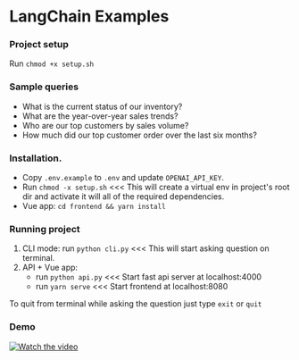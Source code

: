 # LangChain Examples

### Project setup
Run `chmod +x setup.sh`


### Sample queries
- What is the current status of our inventory?
- What are the year-over-year sales trends?
- Who are our top customers by sales volume?
- How much did our top customer order over the last six months?


### Installation.
- Copy `.env.example` to `.env` and update `OPENAI_API_KEY`.
- Run `chmod -x setup.sh`   <<< This will create a virtual env in project's root dir and activate it will all of the required dependencies.
- Vue app: `cd frontend && yarn install`


### Running project
1. CLI mode: run `python cli.py`  <<< This will start asking question on terminal.
2. API + Vue app: 
   - run `python api.py`  <<< Start fast api server at localhost:4000
   - run `yarn serve`     <<< Start frontend at localhost:8080

To quit from terminal while asking the question just type `exit` or `quit`

### Demo
[![Watch the video](https://raw.githubusercontent.com/aasimkhan/langchain-examples/blob/main/docs/demo/thumbnail.jpg)](https://raw.githubusercontent.com/aasimkhan/langchain-examples/blob/main/docs/demo/Demo_Vue_FastAPI_Langchain.ts)
